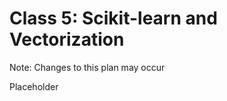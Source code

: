 # Class 5: Scikit-learn and Vectorization

Note: Changes to this plan may occur

Placeholder

<!--
* one-hot
* tf-idf
-->